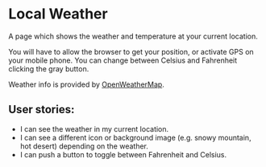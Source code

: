 # Local Weather

A page which shows the weather and temperature at your current location.

You will have to allow the browser to get your position, or activate GPS on your mobile phone. You can change between Celsius and Fahrenheit clicking the gray button.

Weather info is provided by [OpenWeatherMap](https://openweathermap.org/).

## User stories:
- I can see the weather in my current location.
- I can see a different icon or background image (e.g. snowy mountain, hot desert) depending on the weather.
- I can push a button to toggle between Fahrenheit and Celsius.